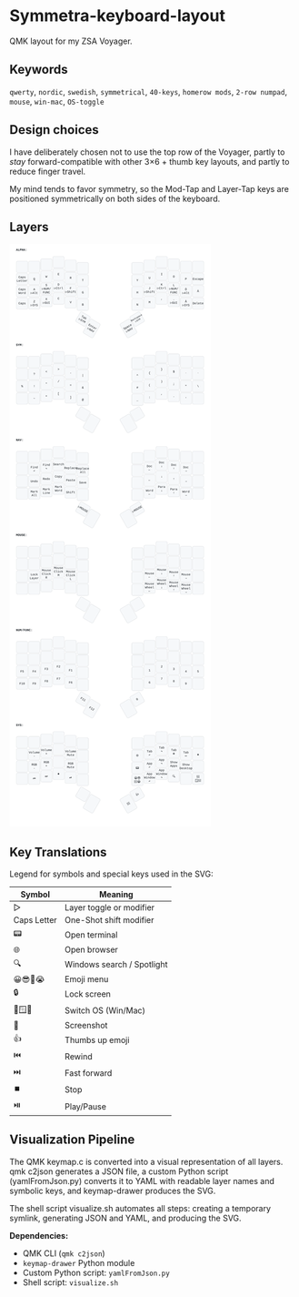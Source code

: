 # Symmetra-keyboard-layout

QMK layout for my ZSA Voyager.

## Keywords

`qwerty`, `nordic`, `swedish`, `symmetrical`, `40-keys`, `homerow mods`, `2-row numpad`, `mouse`, `win-mac`, `OS-toggle`

## Design choices
 
I have deliberately chosen not to use the top row of the Voyager, partly to _stay_ forward-compatible with other 3×6 + thumb key layouts, and partly to reduce finger travel. 

My mind tends to favor symmetry, so the Mod-Tap and Layer-Tap keys are positioned symmetrically on both sides of the keyboard.

## Layers

![Keymap](assets/keymap.svg)

## Key Translations

Legend for symbols and special keys used in the SVG:

| Symbol       | Meaning                      |
|--------------|------------------------------|
| ▷            | Layer toggle or modifier     |
| Caps Letter  | One-Shot shift modifier      |
| 📟           | Open terminal                | 
| 🌐           | Open browser                 |
| 🔍           | Windows search / Spotlight   | 
| 😀😎🤔😭     | Emoji menu                   |
| 🔒           | Lock screen                  |
| 🔄🪟🍏       | Switch OS (Win/Mac)          |
| 📸           | Screenshot                   |
| 👍           | Thumbs up emoji              | 
| ⏮️           | Rewind                       | 
| ⏭️           | Fast forward                 | 
| ⏹️           | Stop                         | 
| ⏯️           | Play/Pause                   | 

## Visualization Pipeline

The QMK keymap.c is converted into a visual representation of all layers. qmk c2json generates a JSON file, a custom Python script (yamlFromJson.py) converts it to YAML with readable layer names and symbolic keys, and keymap-drawer produces the SVG.

The shell script visualize.sh automates all steps: creating a temporary symlink, generating JSON and YAML, and producing the SVG.

**Dependencies:**  
- QMK CLI (`qmk c2json`)  
- `keymap-drawer` Python module  
- Custom Python script: `yamlFromJson.py`  
- Shell script: `visualize.sh`